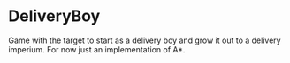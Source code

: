# DeliveryBoy

Game with the target to start as a delivery boy and grow it out to a delivery imperium. For now just an implementation of A*.
